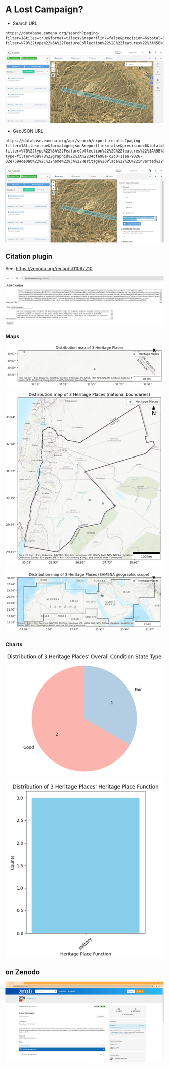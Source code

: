 # A Lost Campaign?

* Search URL

```
https://database.eamena.org/search?paging-filter=1&tiles=true&format=tilecsv&reportlink=false&precision=6&total=383723&map-filter=%7B%22type%22%3A%22FeatureCollection%22%2C%22features%22%3A%5B%7B%22id%22%3A%22a421dfd1cf8e2071e46fe52188e7dcf6%22%2C%22type%22%3A%22Feature%22%2C%22properties%22%3A%7B%22buffer%22%3A%7B%22width%22%3A10%2C%22unit%22%3A%22m%22%7D%2C%22inverted%22%3Afalse%7D%2C%22geometry%22%3A%7B%22coordinates%22%3A%5B%5B%5B37.11103003453388%2C30.692486163331665%5D%2C%5B37.102186445415526%2C30.66674350303225%5D%2C%5B37.9640962464091%2C30.50335211102579%5D%2C%5B37.967497626839815%2C30.530896107900205%5D%2C%5B37.11103003453388%2C30.692486163331665%5D%5D%5D%2C%22type%22%3A%22Polygon%22%7D%7D%5D%7D
```

![alt text](img/image.png)


* GeoJSON URL

```
https://database.eamena.org/api/search/export_results?paging-filter=1&tiles=true&format=geojson&reportlink=false&precision=6&total=3&map-filter=%7B%22type%22%3A%22FeatureCollection%22%2C%22features%22%3A%5B%7B%22id%22%3A%22a421dfd1cf8e2071e46fe52188e7dcf6%22%2C%22type%22%3A%22Feature%22%2C%22properties%22%3A%7B%22buffer%22%3A%7B%22width%22%3A10%2C%22unit%22%3A%22m%22%7D%2C%22inverted%22%3Afalse%7D%2C%22geometry%22%3A%7B%22coordinates%22%3A%5B%5B%5B37.11103003453388%2C30.692486163331665%5D%2C%5B37.102186445415526%2C30.66674350303225%5D%2C%5B37.9640962464091%2C30.50335211102579%5D%2C%5B37.967497626839815%2C30.530896107900205%5D%2C%5B37.11103003453388%2C30.692486163331665%5D%5D%5D%2C%22type%22%3A%22Polygon%22%7D%7D%5D%7D&resource-type-filter=%5B%7B%22graphid%22%3A%2234cfe98e-c2c0-11ea-9026-02e7594ce0a0%22%2C%22name%22%3A%22Heritage%20Place%22%2C%22inverted%22%3Afalse%7D%5D
```

![alt text](img/image-1.png)


## Citation plugin

See: https://zenodo.org/records/11067210

![alt text](img/image-7.png)

### Maps

![alt text](img/image-2.png)

![alt text](img/image-3.png)

![alt text](img/image-4.png)

### Charts

![alt text](img/image-5.png)

![alt text](img/image-6.png)


## on Zenodo

![alt text](img/image-8.png)